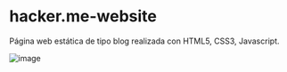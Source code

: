 # hacker.me-website

Página web estática de tipo blog realizada con HTML5, CSS3, Javascript.

![image](https://user-images.githubusercontent.com/112868702/195332147-07a344cb-4342-4769-ae15-8599311663ba.png)

